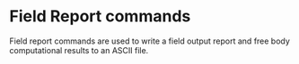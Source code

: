 # Field Report commands

Field report commands are used to write a field output report and free body computational results to an ASCII file.